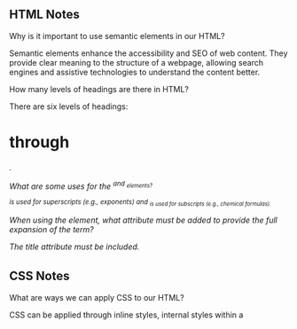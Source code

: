 ## HTML Notes
Why is it important to use semantic elements in our HTML?

Semantic elements enhance the accessibility and SEO of web content. They provide clear meaning to the structure of a webpage, allowing search engines and assistive technologies to understand the content better.

How many levels of headings are there in HTML?

There are six levels of headings: <h1> through <h6>.

What are some uses for the <sup> and <sub> elements?

<sup> is used for superscripts (e.g., exponents) and <sub> is used 
for subscripts (e.g., chemical formulas).

When using the <abbr> element, what attribute must be added to provide the full expansion of the term?

The title attribute must be included.

## CSS Notes
What are ways we can apply CSS to our HTML?

CSS can be applied through inline styles, internal styles within a <style> tag, or external stylesheets linked with a <link> tag.
Why should we avoid using inline styles?

Inline styles complicate maintenance and reduce code reusability, making it harder to maintain a consistent design across a website.
CSS Code Review:

h2 {
  color: black;
  padding: 5px;
}

Selector: h2
CSS Declarations: color: black;, padding: 5px;
Properties: color, padding

## JavaScript Notes
What data type is a sequence of text enclosed in single quote marks?

This is a string.
List 4 types of JavaScript operators.

Arithmetic, Comparison, Logical, Assignment operators.

Describe a real-world problem you could solve with a function.

A function could calculate the total expenses for a monthly budget by taking various expenditures as inputs and returning the sum.
An if statement checks a __ and if it evaluates to ___, then the code block will execute.

It checks a condition, and if it evaluates to true, the code executes.

What is the use of an else if?

It allows for additional conditions to be tested after an initial if statement.

List 3 different types of comparison operators.

Equal to (==), Strict equal to (===), Greater than (>).

What is the difference between the logical operator && and ||?

&& requires both conditions to be true, while || requires at least one to be true.

## Things I Want to Know More About
How do semantic elements impact SEO in greater detail?
What are the best practices for organizing CSS for larger projects?
How do JavaScript frameworks (like React or Angular) differ in their approach to building web applications?